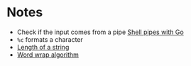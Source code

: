 # Notes

* Check if the input comes from a pipe [Shell pipes with Go](https://flaviocopes.com/go-shell-pipes/)
* `%c` formats a character
* [Length of a string](https://stackoverflow.com/questions/12668681/how-to-get-the-number-of-characters-in-a-string)
* [Word wrap algorithm](https://en.wikipedia.org/wiki/Line_wrap_and_word_wrap)